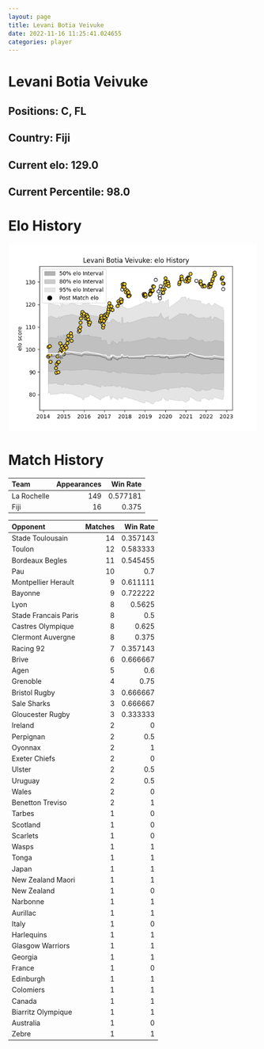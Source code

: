 ```yaml
---  
layout: page  
title: Levani Botia Veivuke  
date: 2022-11-16 11:25:41.024655  
categories: player  
---
```

# Levani Botia Veivuke

## Positions: C, FL

## Country: Fiji

## Current elo: 129.0

## Current Percentile: 98.0

# Elo History


![elo history](history_LevaniBotiaVeivuke.png)
# Match History


| Team        |   Appearances |   Win Rate |
|:------------|--------------:|-----------:|
| La Rochelle |           149 |   0.577181 |
| Fiji        |            16 |   0.375    |

| Opponent             |   Matches |   Win Rate |
|:---------------------|----------:|-----------:|
| Stade Toulousain     |        14 |   0.357143 |
| Toulon               |        12 |   0.583333 |
| Bordeaux Begles      |        11 |   0.545455 |
| Pau                  |        10 |   0.7      |
| Montpellier Herault  |         9 |   0.611111 |
| Bayonne              |         9 |   0.722222 |
| Lyon                 |         8 |   0.5625   |
| Stade Francais Paris |         8 |   0.5      |
| Castres Olympique    |         8 |   0.625    |
| Clermont Auvergne    |         8 |   0.375    |
| Racing 92            |         7 |   0.357143 |
| Brive                |         6 |   0.666667 |
| Agen                 |         5 |   0.6      |
| Grenoble             |         4 |   0.75     |
| Bristol Rugby        |         3 |   0.666667 |
| Sale Sharks          |         3 |   0.666667 |
| Gloucester Rugby     |         3 |   0.333333 |
| Ireland              |         2 |   0        |
| Perpignan            |         2 |   0.5      |
| Oyonnax              |         2 |   1        |
| Exeter Chiefs        |         2 |   0        |
| Ulster               |         2 |   0.5      |
| Uruguay              |         2 |   0.5      |
| Wales                |         2 |   0        |
| Benetton Treviso     |         2 |   1        |
| Tarbes               |         1 |   0        |
| Scotland             |         1 |   0        |
| Scarlets             |         1 |   0        |
| Wasps                |         1 |   1        |
| Tonga                |         1 |   1        |
| Japan                |         1 |   1        |
| New Zealand Maori    |         1 |   1        |
| New Zealand          |         1 |   0        |
| Narbonne             |         1 |   1        |
| Aurillac             |         1 |   1        |
| Italy                |         1 |   0        |
| Harlequins           |         1 |   1        |
| Glasgow Warriors     |         1 |   1        |
| Georgia              |         1 |   1        |
| France               |         1 |   0        |
| Edinburgh            |         1 |   1        |
| Colomiers            |         1 |   1        |
| Canada               |         1 |   1        |
| Biarritz Olympique   |         1 |   1        |
| Australia            |         1 |   0        |
| Zebre                |         1 |   1        |